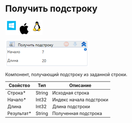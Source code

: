 # Получить подстроку

![](<../../../../.gitbook/assets/image (100) (1) (1) (1) (1) (1) (46).png>)

![](<../../../../.gitbook/assets/image (253).png>)

Компонент, получающий подстроку из заданной строки.

| Свойство    | Тип    | Описание                |
| ----------- | ------ | ----------------------- |
| Строка\*    | String | Исходная строка         |
| Начало\*    | Int32  | Индекс начала подстроки |
| Длина       | Int32  | Длина подстроки         |
| Результат\* | String | Полученная подстрока    |
